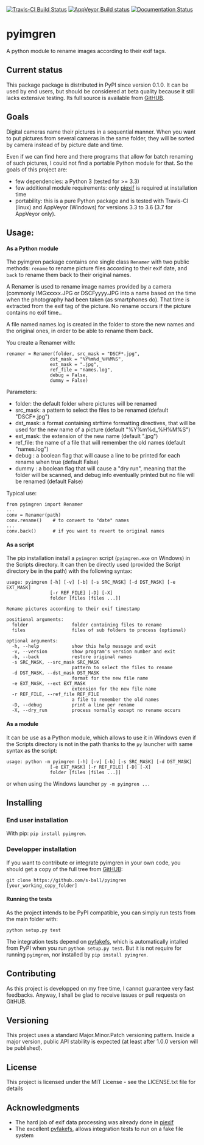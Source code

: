 [![Travis-CI Build Status](https://travis-ci.com/s-ball/pyimgren.svg?branch=master)](https://travis-ci.com/s-ball/pyimgren) [![AppVeyor Build status](https://ci.appveyor.com/api/projects/status/salqj2q1h8mid74t/branch/master?svg=true)](https://ci.appveyor.com/project/s-ball/pyimgren/branch/master)
[![Documentation Status](https://readthedocs.org/projects/pyimgren/badge/?version=latest)](https://pyimgren.readthedocs.io/en/latest/?badge=latest)

# pyimgren
A python module to rename images according to their exif tags.

## Current status

This package package is distributed in PyPI since version 0.1.0. It can be used by end users, but should be considered at beta quality because it still lacks extensive testing. Its full source is available from [GitHUB](https://github.com/s-ball/pyimgren).

## Goals

Digital cameras name their pictures in a sequential manner. When you want to put pictures from several cameras in the same folder, they will be sorted by camera instead of by picture date and time.

Even if we can find here and there programs that allow for batch renaming of such pictures, I could not find a portable Python module for that. So the goals of this project are:

* few dependencies: a Python 3 (tested for >= 3.3)
* few additional module requirements: only [piexif](https://github.com/hMatoba/Piexif) is required at installation time
* portability: this is a pure Python package and is tested with Travis-CI (linux) and AppVeyor (Windows) for versions 3.3 to 3.6 (3.7 for AppVeyor only).

## Usage:

#### As a Python module

The pyimgren package contains one single class `Renamer` with two public methods: `rename` to rename picture files according to their exif date, and `back` to rename them back to their original names.

A Renamer is used to rename image names provided by a camera
(commonly IMGxxxxx.JPG or DSCFyyyy.JPG into a name based on the time
when the photography had been taken (as smartphones do). That time is
extracted from the exif tag of the picture. No rename occurs if the
picture contains no exif time..

A file named names.log is created in the folder to store the new names
and the original ones, in order to be able to rename them back.

You create a Renamer with: 

 ```
renamer = Renamer(folder, src_mask = "DSCF*.jpg",
                 dst_mask = "%Y%m%d_%H%M%S",
                 ext_mask = ".jpg",
                 ref_file = "names.log",
                 debug = False,
                 dummy = False)
```

Parameters:

* folder: the default folder where pictures will be renamed
* src_mask: a pattern to select the files to be renamed (default
          "DSCF*.jpg")
* dst_mask: a format containing strftime formatting directives, that
          will be used for the new name of a picture (default
          "%Y%m%d_%H%M%S")
* ext_mask: the extension of the new name (default ".jpg")
* ref_file: the name of a file that will remember the old names
          (default "names.log")
* debug   : a boolean flag that will cause a line to be printed for
          each rename when true (default False)
* dummy   : a boolean flag that will cause a "dry run", meaning that
          the folder will be scanned, and debug info eventually printed
          but no file will be renamed (default False)
          
Typical use:

```
from pyimgren import Renamer
...
conv = Renamer(path)
conv.rename()    # to convert to "date" names
...
conv.back()      # if you want to revert to original names
```

#### As a script

The pip installation install a `pyimgren` script (`pyimgren.exe` on Windows) in the Scripts directory. It can then be directly used (provided the Script directory be in the path) with the following syntax:

```
usage: pyimgren [-h] [-v] [-b] [-s SRC_MASK] [-d DST_MASK] [-e EXT_MASK]
                [-r REF_FILE] [-D] [-X]
                folder [files [files ...]]

Rename pictures according to their exif timestamp

positional arguments:
  folder                folder containing files to rename
  files                 files of sub folders to process (optional)

optional arguments:
  -h, --help            show this help message and exit
  -v, --version         show program's version number and exit
  -b, --back            restore original names
  -s SRC_MASK, --src_mask SRC_MASK
                        pattern to select the files to rename
  -d DST_MASK, --dst_mask DST_MASK
                        format for the new file name
  -e EXT_MASK, --ext EXT_MASK
                        extension for the new file name
  -r REF_FILE, --ref_file REF_FILE
                        a file to remember the old names
  -D, --debug           print a line per rename
  -X, --dry_run         process normally except no rename occurs
```

#### As a module

It can be use as a Python module, which allows to use it in Windows even if the Scripts directory is not in the path thanks to the `py` launcher with same syntax as the script:

```
usage: python -m pyimgren [-h] [-v] [-b] [-s SRC_MASK] [-d DST_MASK]
                [-e EXT_MASK] [-r REF_FILE] [-D] [-X]
                folder [files [files ...]]
```

or when using the Windows launcher `py -m pyimgren ...`

## Installing

### End user installation

With pip: `pip install pyimgren`.

### Developper installation

If you want to contribute or integrate pyimgren in your own code, you should get a copy of the full tree from [GitHUB](https://github.com/s-ball/pyimgren):

```
git clone https://github.com/s-ball/pyimgren [your_working_copy_folder]
```

#### Running the tests

As the project intends to be PyPI compatible, you can simply run tests from the main folder with:

```
python setup.py test
```

The integration tests depend on [pyfakefs](http://pyfakefs.org), which is automatically intalled from PyPI when you run `python setup.py test`. But it is not require for running `pyimgren`, nor installed by `pip install pyimgren`.

## Contributing

As this project is developped on my free time, I cannot guarantee very fast feedbacks. Anyway, I shall be glad to receive issues or pull requests on GitHUB. 

## Versioning

This project uses a standard Major.Minor.Patch versioning pattern. Inside a major version, public API stability is expected (at least after 1.0.0 version will be published).

## License

This project is licensed under the MIT License - see the LICENSE.txt file for details

## Acknowledgments

* The hard job of exif data processing was already done in [piexif](https://github.com/hMatoba/Piexif)
* The excellent [pyfakefs](http://pyfakefs.org), allows integration tests to run on a fake file system
